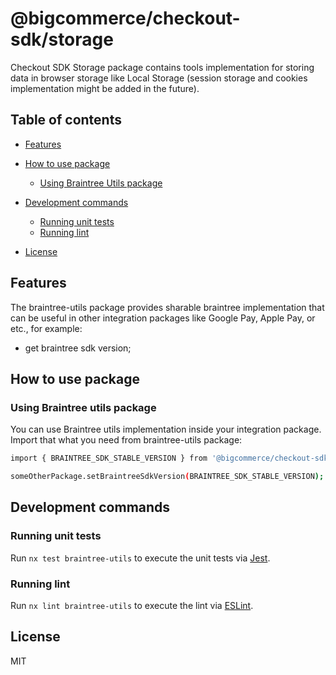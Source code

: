 # @bigcommerce/checkout-sdk/storage

Checkout SDK Storage package contains tools implementation for storing data in browser storage like Local Storage (session storage and cookies implementation might be added in the future).

## Table of contents
- [Features](#features)
- [How to use package](#how-to-use-package)
    - [Using Braintree Utils package](#using-braintree-utils-package)

- [Development commands](#development-commands)
    - [Running unit tests](#running-unit-tests)
    - [Running lint](#running-lint)
- [License](#license)


## Features

The braintree-utils package provides sharable braintree implementation that can be useful in other integration packages like Google Pay, Apple Pay, or etc., for example:
* get braintree sdk version;


## How to use package

### Using Braintree utils package

You can use Braintree utils implementation inside your integration package. Import that what you need from braintree-utils package:

```sh
import { BRAINTREE_SDK_STABLE_VERSION } from '@bigcommerce/checkout-sdk/braintree-utils';

someOtherPackage.setBraintreeSdkVersion(BRAINTREE_SDK_STABLE_VERSION);
```


## Development commands

### Running unit tests

Run `nx test braintree-utils` to execute the unit tests via [Jest](https://jestjs.io).

### Running lint

Run `nx lint braintree-utils` to execute the lint via [ESLint](https://eslint.org/).


## License

MIT

